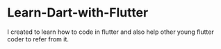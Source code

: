 # Learn-Dart-with-Flutter
I created to learn how to code in flutter and also help other young flutter coder to refer from it.

